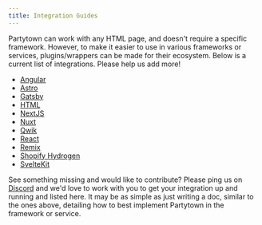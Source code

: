 ```yaml
---
title: Integration Guides
---
```


Partytown can work with any HTML page, and doesn't require a specific framework. However, to make it easier to use in various frameworks or services, plugins/wrappers can be made for their ecosystem. Below is a current list of integrations. Please help us add more!

- [Angular](/angular)
- [Astro](/astro)
- [Gatsby](/gatsby)
- [HTML](/html)
- [NextJS](/nextjs)
- [Nuxt](/nuxt)
- [Qwik](https://qwik.builder.io/integrations/integration/partytown/)
- [React](/react)
- [Remix](/remix)
- [Shopify Hydrogen](/shopify-hydrogen)
- [SvelteKit](/sveltekit)

See something missing and would like to contribute? Please ping us on [Discord](https://discord.gg/bNVSQmPzqy) and we'd love to work with you to get your integration up and running and listed here. It may be as simple as just writing a doc, similar to the ones above, detailing how to best implement Partytown in the framework or service.
